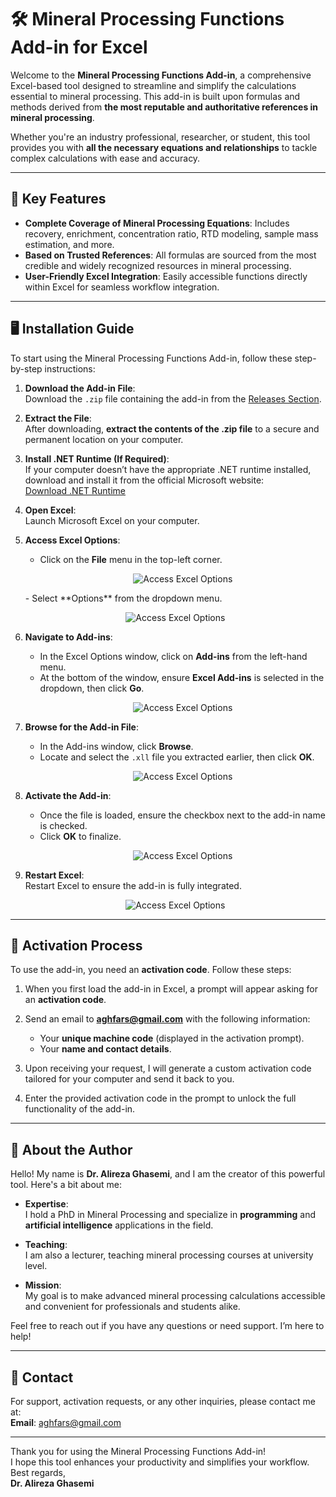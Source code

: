 # 🛠️ Mineral Processing Functions Add-in for Excel

Welcome to the **Mineral Processing Functions Add-in**, a comprehensive Excel-based tool designed to streamline and simplify the calculations essential to mineral processing. This add-in is built upon formulas and methods derived from **the most reputable and authoritative references in mineral processing**. 

Whether you're an industry professional, researcher, or student, this tool provides you with **all the necessary equations and relationships** to tackle complex calculations with ease and accuracy.

---

## 🎯 Key Features
- **Complete Coverage of Mineral Processing Equations**: Includes recovery, enrichment, concentration ratio, RTD modeling, sample mass estimation, and more.
- **Based on Trusted References**: All formulas are sourced from the most credible and widely recognized resources in mineral processing.
- **User-Friendly Excel Integration**: Easily accessible functions directly within Excel for seamless workflow integration.

---

## 🖥️ Installation Guide
To start using the Mineral Processing Functions Add-in, follow these step-by-step instructions:

1. **Download the Add-in File**:  
   Download the `.zip` file containing the add-in from the [Releases Section](https://github.com/Dr-Alireza-Ghasemi/mineral-processing-functions/releases).

2. **Extract the File**:  
   After downloading, **extract the contents of the .zip file** to a secure and permanent location on your computer.

3. **Install .NET Runtime (If Required)**:  
   If your computer doesn’t have the appropriate .NET runtime installed, download and install it from the official Microsoft website:  
   [Download .NET Runtime](https://dotnet.microsoft.com/en-us/download/dotnet/thank-you/runtime-desktop-6.0.36-windows-x64-installer)

4. **Open Excel**:  
   Launch Microsoft Excel on your computer.

5. **Access Excel Options**:  
   - Click on the **File** menu in the top-left corner.
       <p align="center">
     <img src="https://github.com/Dr-Alireza-Ghasemi/mineral-processing-functions/blob/main/1.jpg" alt="Access Excel Options" style="max-width: 100%; height: auto;">
   </p>
   - Select **Options** from the dropdown menu.
     <p align="center">
     <img src="https://github.com/Dr-Alireza-Ghasemi/mineral-processing-functions/blob/main/2.jpg" alt="Access Excel Options" style="max-width: 100%; height: auto;">
   </p>

6. **Navigate to Add-ins**:  
   - In the Excel Options window, click on **Add-ins** from the left-hand menu.  
   - At the bottom of the window, ensure **Excel Add-ins** is selected in the dropdown, then click **Go**.
       <p align="center">
     <img src="https://github.com/Dr-Alireza-Ghasemi/mineral-processing-functions/blob/main/3.jpg" alt="Access Excel Options" style="max-width: 100%; height: auto;">
   </p>

7. **Browse for the Add-in File**:  
   - In the Add-ins window, click **Browse**.  
   - Locate and select the `.xll` file you extracted earlier, then click **OK**.
     <p align="center">
     <img src="https://github.com/Dr-Alireza-Ghasemi/mineral-processing-functions/blob/main/4.jpg" alt="Access Excel Options" style="max-width: 100%; height: auto;">
   </p>

8. **Activate the Add-in**:  
   - Once the file is loaded, ensure the checkbox next to the add-in name is checked.  
   - Click **OK** to finalize.
       <p align="center">
     <img src="https://github.com/Dr-Alireza-Ghasemi/mineral-processing-functions/blob/main/5.jpg" alt="Access Excel Options" style="max-width: 100%; height: auto;">
   </p>

9. **Restart Excel**:  
   Restart Excel to ensure the add-in is fully integrated.
    <p align="center">
     <img src="https://github.com/Dr-Alireza-Ghasemi/mineral-processing-functions/blob/main/6.jpg" alt="Access Excel Options" style="max-width: 100%; height: auto;">
   </p>


---

## 🔑 Activation Process
To use the add-in, you need an **activation code**. Follow these steps:

1. When you first load the add-in in Excel, a prompt will appear asking for an **activation code**.

2. Send an email to **aghfars@gmail.com** with the following information:  
   - Your **unique machine code** (displayed in the activation prompt).  
   - Your **name and contact details**.

3. Upon receiving your request, I will generate a custom activation code tailored for your computer and send it back to you.

4. Enter the provided activation code in the prompt to unlock the full functionality of the add-in.

---

## 🙋 About the Author
Hello! My name is **Dr. Alireza Ghasemi**, and I am the creator of this powerful tool. Here's a bit about me:

- **Expertise**:  
  I hold a PhD in Mineral Processing and specialize in **programming** and **artificial intelligence** applications in the field.

- **Teaching**:  
  I am also a lecturer, teaching mineral processing courses at university level.

- **Mission**:  
  My goal is to make advanced mineral processing calculations accessible and convenient for professionals and students alike.

Feel free to reach out if you have any questions or need support. I’m here to help!

---

## 📧 Contact
For support, activation requests, or any other inquiries, please contact me at:  
**Email**: [aghfars@gmail.com](mailto:aghfars@gmail.com)  

---

Thank you for using the Mineral Processing Functions Add-in!  
I hope this tool enhances your productivity and simplifies your workflow.  
Best regards,  
**Dr. Alireza Ghasemi**
